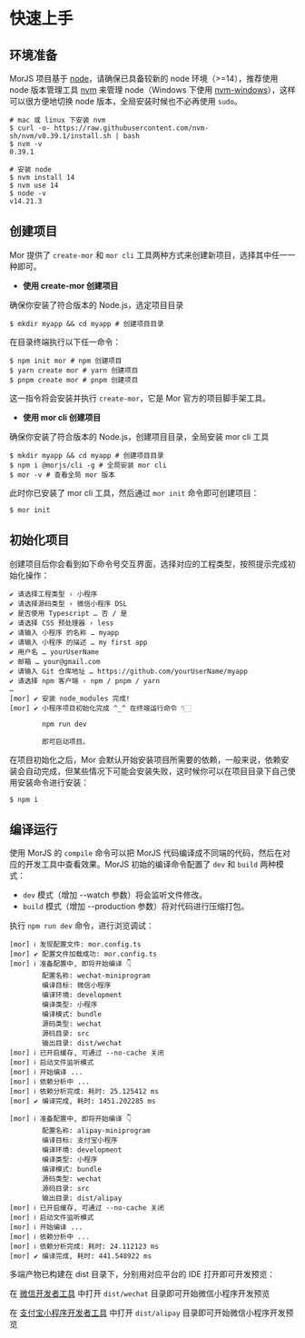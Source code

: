 # 快速上手

## 环境准备

MorJS 项目基于 [node](https://nodejs.org/zh-cn/)，请确保已具备较新的 node 环境（>=14），推荐使用 node 版本管理工具 [nvm](https://github.com/nvm-sh/nvm) 来管理 node（Windows 下使用 [nvm-windows](https://github.com/coreybutler/nvm-windows)），这样可以很方便地切换 node 版本，全局安装时候也不必再使用 `sudo`。

```
# mac 或 linux 下安装 nvm
$ curl -o- https://raw.githubusercontent.com/nvm-sh/nvm/v0.39.1/install.sh | bash
$ nvm -v
0.39.1

# 安装 node
$ nvm install 14
$ nvm use 14
$ node -v
v14.21.3
```

## 创建项目

Mor 提供了 `create-mor` 和 `mor cli` 工具两种方式来创建新项目，选择其中任一一种即可。

- **使用 create-mor 创建项目**

确保你安装了符合版本的 Node.js，选定项目目录

```shell
$ mkdir myapp && cd myapp # 创建项目目录
```

在目录终端执行以下任一命令：

```shell
$ npm init mor # npm 创建项目
$ yarn create mor # yarn 创建项目
$ pnpm create mor # pnpm 创建项目
```

这一指令将会安装并执行 `create-mor`，它是 Mor 官方的项目脚手架工具。

- **使用 mor cli 创建项目**

确保你安装了符合版本的 Node.js，创建项目目录，全局安装 mor cli 工具

```shell
$ mkdir myapp && cd myapp # 创建项目目录
$ npm i @morjs/cli -g # 全局安装 mor cli
$ mor -v # 查看全局 mor 版本
```

此时你已安装了 mor cli 工具，然后通过 `mor init` 命令即可创建项目：

```shell
$ mor init
```

## 初始化项目

创建项目后你会看到如下命令号交互界面，选择对应的工程类型，按照提示完成初始化操作：

```shell
✔ 请选择工程类型 › 小程序
✔ 请选择源码类型 › 微信小程序 DSL
✔ 是否使用 Typescript … 否 / 是
✔ 请选择 CSS 预处理器 › less
✔ 请输入 小程序 的名称 … myapp
✔ 请输入 小程序 的描述 … my first app
✔ 用户名 … yourUserName
✔ 邮箱 … your@gmail.com
✔ 请输入 Git 仓库地址 … https://github.com/yourUserName/myapp
✔ 请选择 npm 客户端 › npm / pnpm / yarn
…
[mor] ✔ 安装 node_modules 完成!
[mor] ✔ 小程序项目初始化完成 ^_^ 在终端运行命令 👇🏻

        npm run dev

        即可启动项目。
```

在项目初始化之后，Mor 会默认开始安装项目所需要的依赖，一般来说，依赖安装会自动完成，但某些情况下可能会安装失败，这时候你可以在项目目录下自己使用安装命令进行安装：

```shell
$ npm i
```

## 编译运行

使用 MorJS 的 `compile` 命令可以把 MorJS 代码编译成不同端的代码，然后在对应的开发工具中查看效果。MorJS 初始的编译命令配置了 `dev` 和 `build` 两种模式：

- `dev` 模式（增加 --watch 参数）将会监听文件修改。
- `build` 模式（增加 --production 参数）将对代码进行压缩打包。

执行 `npm run dev` 命令，进行浏览调试：

```
[mor] ℹ 发现配置文件: mor.config.ts
[mor] ✔ 配置文件加载成功: mor.config.ts
[mor] ℹ 准备配置中, 即将开始编译 👇
        配置名称: wechat-miniprogram
        编译目标: 微信小程序
        编译环境: development
        编译类型: 小程序
        编译模式: bundle
        源码类型: wechat
        源码目录: src
        输出目录: dist/wechat
[mor] ℹ 已开启缓存, 可通过 --no-cache 关闭
[mor] ℹ 启动文件监听模式
[mor] ℹ 开始编译 ...
[mor] ℹ 依赖分析中 ...
[mor] ℹ 依赖分析完成: 耗时: 25.125412 ms
[mor] ✔ 编译完成, 耗时: 1451.202285 ms

[mor] ℹ 准备配置中, 即将开始编译 👇
        配置名称: alipay-miniprogram
        编译目标: 支付宝小程序
        编译环境: development
        编译类型: 小程序
        编译模式: bundle
        源码类型: wechat
        源码目录: src
        输出目录: dist/alipay
[mor] ℹ 已开启缓存, 可通过 --no-cache 关闭
[mor] ℹ 启动文件监听模式
[mor] ℹ 开始编译 ...
[mor] ℹ 依赖分析中 ...
[mor] ℹ 依赖分析完成: 耗时: 24.112123 ms
[mor] ✔ 编译完成, 耗时: 441.548922 ms
```

多端产物已构建在 dist 目录下，分别用对应平台的 IDE 打开即可开发预览：

在 [微信开发者工具](https://developers.weixin.qq.com/miniprogram/dev/devtools/download.html) 中打开 `dist/wechat` 目录即可开始微信小程序开发预览

在 [支付宝小程序开发者工具](https://opendocs.alipay.com/mini/ide/download) 中打开 `dist/alipay` 目录即可开始微信小程序开发预览
